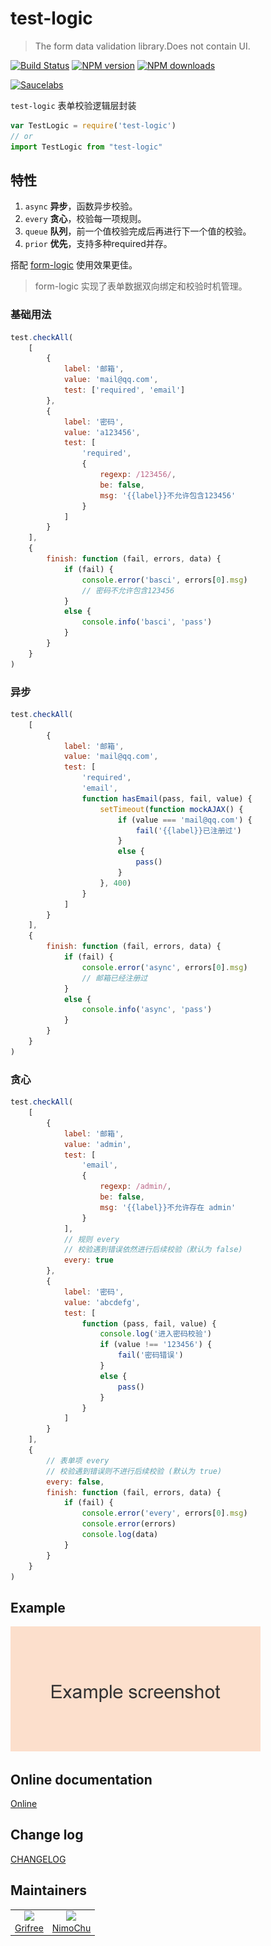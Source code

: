 # test-logic

> The form data validation library.Does not contain UI.

[![Build Status](https://api.travis-ci.org/onface/test-logic.svg)](https://travis-ci.org/onface/test-logic)
[![NPM version](https://img.shields.io/npm/v/test-logic.svg?style=flat)](https://npmjs.org/package/test-logic)
[![NPM downloads](http://img.shields.io/npm/dm/test-logic.svg?style=flat)](https://npmjs.org/package/test-logic)

[![Saucelabs](https://saucelabs.com/browser-matrix/test-logic.svg)](https://saucelabs.com/u/test-logic)

`test-logic` 表单校验逻辑层封装


```js
var TestLogic = require('test-logic')
// or
import TestLogic from "test-logic"
```

## 特性

1. `async` **异步**，函数异步校验。
2. `every` **贪心**，校验每一项规则。
3. `queue` **队列**，前一个值校验完成后再进行下一个值的校验。
4. `prior` **优先**，支持多种required并存。

搭配 [form-logic](https://github.com/onface/form-logic) 使用效果更佳。

> form-logic 实现了表单数据双向绑定和校验时机管理。

### 基础用法

````js
test.checkAll(
    [
        {
            label: '邮箱',
            value: 'mail@qq.com',
            test: ['required', 'email']
        },
        {
            label: '密码',
            value: 'a123456',
            test: [
                'required',
                {
                    regexp: /123456/,
                    be: false,
                    msg: '{{label}}不允许包含123456'
                }
            ]
        }
    ],
    {
        finish: function (fail, errors, data) {
            if (fail) {
                console.error('basci', errors[0].msg)
                // 密码不允许包含123456
            }
            else {
                console.info('basci', 'pass')
            }
        }
    }
)
````

### 异步

````js
test.checkAll(
    [
        {
            label: '邮箱',
            value: 'mail@qq.com',
            test: [
                'required',
                'email',
                function hasEmail(pass, fail, value) {
                    setTimeout(function mockAJAX() {
                        if (value === 'mail@qq.com') {
                            fail('{{label}}已注册过')
                        }
                        else {
                            pass()
                        }
                    }, 400)
                }
            ]
        }
    ],
    {
        finish: function (fail, errors, data) {
            if (fail) {
                console.error('async', errors[0].msg)
                // 邮箱已经注册过
            }
            else {
                console.info('async', 'pass')
            }
        }
    }
)
````

### 贪心

```js
test.checkAll(
    [
        {
            label: '邮箱',
            value: 'admin',
            test: [
                'email',
                {
                    regexp: /admin/,
                    be: false,
                    msg: '{{label}}不允许存在 admin'
                }
            ],
            // 规则 every
            // 校验遇到错误依然进行后续校验（默认为 false)
            every: true
        },
        {
            label: '密码',
            value: 'abcdefg',
            test: [
                function (pass, fail, value) {
                    console.log('进入密码校验')
                    if (value !== '123456') {
                        fail('密码错误')
                    }
                    else {
                        pass()
                    }
                }
            ]
        }
    ],
    {
        // 表单项 every
        // 校验遇到错误则不进行后续校验 (默认为 true)
        every: false,
        finish: function (fail, errors, data) {
            if (fail) {
                console.error('every', errors[0].msg)
                console.error(errors)
                console.log(data)
            }
        }
    }
)
```

## Example

[![Preview](./example/preview.png)](http://onface.github.io/test-logic/example)

## Online documentation

[Online](http://onface.github.io/test-logic)

## Change log

[CHANGELOG](./CHANGELOG.md)


## Maintainers

<table>
  <tbody>
    <tr>
    <td align="center">
      <a href="https://github.com/grifree"><img width="150 height="150" src="https://github.com/grifree.png?s=150" /></a>
      <br>
      <a href="https://github.com/nimojs">Grifree</a>
    </td>
    <td align="center">
    <a href="https://github.com/nimojs"><img width="150 height="150" src="https://github.com/nimojs.png?s=150" /></a>
    <br>
    <a href="https://github.com/nimojs">NimoChu</a>
    </td>
    <tr>
  <tbody>
</table>
